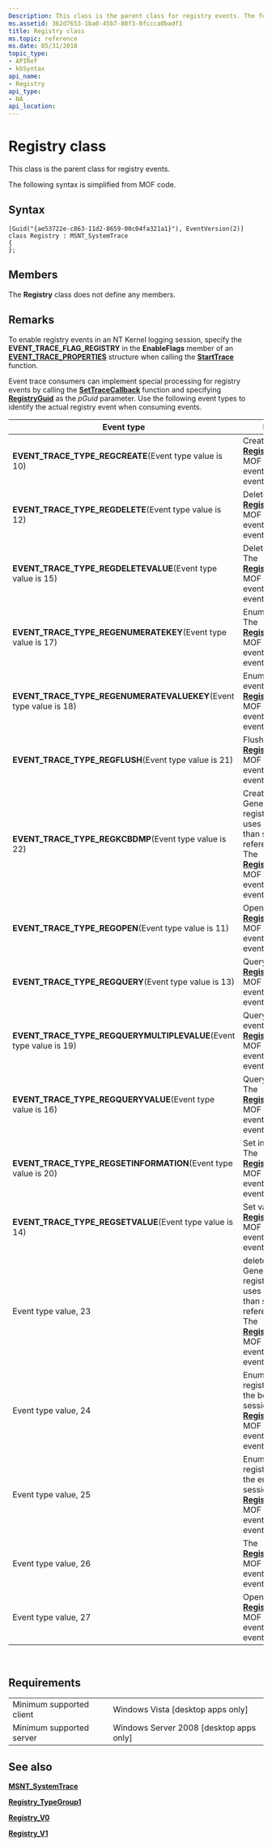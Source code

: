 ```yaml
---
Description: This class is the parent class for registry events. The following syntax is simplified from MOF code.
ms.assetid: 362d7653-1ba0-45b7-80f3-0fccca0badf1
title: Registry class
ms.topic: reference
ms.date: 05/31/2018
topic_type: 
- APIRef
- kbSyntax
api_name: 
- Registry
api_type: 
- NA
api_location: 
---
```


# Registry class

This class is the parent class for registry events.

The following syntax is simplified from MOF code.

## Syntax

``` syntax
[Guid("{ae53722e-c863-11d2-8659-00c04fa321a1}"), EventVersion(2)]
class Registry : MSNT_SystemTrace
{
};
```

## Members

The **Registry** class does not define any members.

## Remarks

To enable registry events in an NT Kernel logging session, specify the **EVENT\_TRACE\_FLAG\_REGISTRY** in the **EnableFlags** member of an [**EVENT\_TRACE\_PROPERTIES**](event-trace-properties.md) structure when calling the [**StartTrace**](starttrace.md) function.

Event trace consumers can implement special processing for registry events by calling the [**SetTraceCallback**](settracecallback.md) function and specifying [**RegistryGuid**](nt-kernel-logger-constants.md) as the *pGuid* parameter. Use the following event types to identify the actual registry event when consuming events.



| Event type                                                                       | Description                                                                                                                                                                                                           |
|----------------------------------------------------------------------------------|-----------------------------------------------------------------------------------------------------------------------------------------------------------------------------------------------------------------------|
| **EVENT\_TRACE\_TYPE\_REGCREATE**(Event type value is 10)<br/>             | Create key event. The [**Registry\_TypeGroup1**](registry-typegroup1.md) MOF class defines the event data for this event.                                                                                            |
| **EVENT\_TRACE\_TYPE\_REGDELETE**(Event type value is 12)<br/>             | Delete key event. The [**Registry\_TypeGroup1**](registry-typegroup1.md) MOF class defines the event data for this event.                                                                                            |
| **EVENT\_TRACE\_TYPE\_REGDELETEVALUE**(Event type value is 15)<br/>        | Delete value event. The [**Registry\_TypeGroup1**](registry-typegroup1.md) MOF class defines the event data for this event.                                                                                          |
| **EVENT\_TRACE\_TYPE\_REGENUMERATEKEY**(Event type value is 17)<br/>       | Enumerate key event. The [**Registry\_TypeGroup1**](registry-typegroup1.md) MOF class defines the event data for this event.                                                                                         |
| **EVENT\_TRACE\_TYPE\_REGENUMERATEVALUEKEY**(Event type value is 18)<br/>  | Enumerate value key event. The [**Registry\_TypeGroup1**](registry-typegroup1.md) MOF class defines the event data for this event.                                                                                   |
| **EVENT\_TRACE\_TYPE\_REGFLUSH**(Event type value is 21)<br/>              | Flush key event. The [**Registry\_TypeGroup1**](registry-typegroup1.md) MOF class defines the event data for this event.                                                                                             |
| **EVENT\_TRACE\_TYPE\_REGKCBDMP**(Event type value is 22)<br/>             | Create key event. Generated when a registry operation uses handles rather than strings to reference subkeys. The [**Registry\_TypeGroup1**](registry-typegroup1.md) MOF class defines the event data for this event. |
| **EVENT\_TRACE\_TYPE\_REGOPEN**(Event type value is 11)<br/>               | Open key event. The [**Registry\_TypeGroup1**](registry-typegroup1.md) MOF class defines the event data for this event.                                                                                              |
| **EVENT\_TRACE\_TYPE\_REGQUERY**(Event type value is 13)<br/>              | Query key event. The [**Registry\_TypeGroup1**](registry-typegroup1.md) MOF class defines the event data for this event.                                                                                             |
| **EVENT\_TRACE\_TYPE\_REGQUERYMULTIPLEVALUE**(Event type value is 19)<br/> | Query multiple value event. The [**Registry\_TypeGroup1**](registry-typegroup1.md) MOF class defines the event data for this event.                                                                                  |
| **EVENT\_TRACE\_TYPE\_REGQUERYVALUE**(Event type value is 16)<br/>         | Query value event. The [**Registry\_TypeGroup1**](registry-typegroup1.md) MOF class defines the event data for this event.                                                                                           |
| **EVENT\_TRACE\_TYPE\_REGSETINFORMATION**(Event type value is 20)<br/>     | Set information event. The [**Registry\_TypeGroup1**](registry-typegroup1.md) MOF class defines the event data for this event.                                                                                       |
| **EVENT\_TRACE\_TYPE\_REGSETVALUE**(Event type value is 14)<br/>           | Set value event. The [**Registry\_TypeGroup1**](registry-typegroup1.md) MOF class defines the event data for this event.                                                                                             |
| Event type value, 23                                                             | delete key event. Generated when a registry operation uses handles rather than strings to reference subkeys. The [**Registry\_TypeGroup1**](registry-typegroup1.md) MOF class defines the event data for this event. |
| Event type value, 24                                                             | Enumerates the registry keys open at the beginning of the session. The [**Registry\_TypeGroup1**](registry-typegroup1.md) MOF class defines the event data for this event.                                           |
| Event type value, 25                                                             | Enumerates the registry keys open at the end of the session.The [**Registry\_TypeGroup1**](registry-typegroup1.md) MOF class defines the event data for this event.                                                  |
| Event type value, 26                                                             | The [**Registry\_TypeGroup1**](registry-typegroup1.md) MOF class defines the event data for this event.                                                                                                              |
| Event type value, 27                                                             | Open key event. The [**Registry\_TypeGroup1**](registry-typegroup1.md) MOF class defines the event data for this event.                                                                                              |



 

## Requirements



|                                     |                                                      |
|-------------------------------------|------------------------------------------------------|
| Minimum supported client<br/> | Windows Vista \[desktop apps only\]<br/>       |
| Minimum supported server<br/> | Windows Server 2008 \[desktop apps only\]<br/> |



## See also

<dl> <dt>

[**MSNT\_SystemTrace**](msnt-systemtrace.md)
</dt> <dt>

[**Registry\_TypeGroup1**](registry-typegroup1.md)
</dt> <dt>

[**Registry\_V0**](registry-v0.md)
</dt> <dt>

[**Registry\_V1**](registry-v1.md)
</dt> </dl>

 

 




